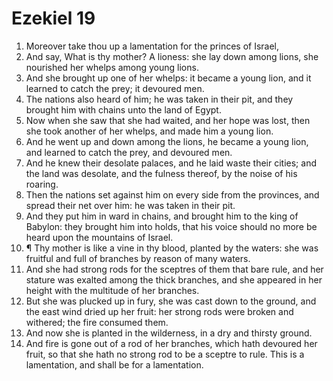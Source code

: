 ﻿# Ezekiel 19
1. Moreover take thou up a lamentation for the princes of Israel, 
2. And say, What is thy mother? A lioness: she lay down among lions, she nourished her whelps among young lions. 
3. And she brought up one of her whelps: it became a young lion, and it learned to catch the prey; it devoured men. 
4. The nations also heard of him; he was taken in their pit, and they brought him with chains unto the land of Egypt. 
5. Now when she saw that she had waited, and her hope was lost, then she took another of her whelps, and made him a young lion. 
6. And he went up and down among the lions, he became a young lion, and learned to catch the prey, and devoured men. 
7. And he knew their desolate palaces, and he laid waste their cities; and the land was desolate, and the fulness thereof, by the noise of his roaring. 
8. Then the nations set against him on every side from the provinces, and spread their net over him: he was taken in their pit. 
9. And they put him in ward in chains, and brought him to the king of Babylon: they brought him into holds, that his voice should no more be heard upon the mountains of Israel. 
10. ¶ Thy mother is like a vine in thy blood, planted by the waters: she was fruitful and full of branches by reason of many waters. 
11. And she had strong rods for the sceptres of them that bare rule, and her stature was exalted among the thick branches, and she appeared in her height with the multitude of her branches. 
12. But she was plucked up in fury, she was cast down to the ground, and the east wind dried up her fruit: her strong rods were broken and withered; the fire consumed them. 
13. And now she is planted in the wilderness, in a dry and thirsty ground. 
14. And fire is gone out of a rod of her branches, which hath devoured her fruit, so that she hath no strong rod to be a sceptre to rule. This is a lamentation, and shall be for a lamentation. 
